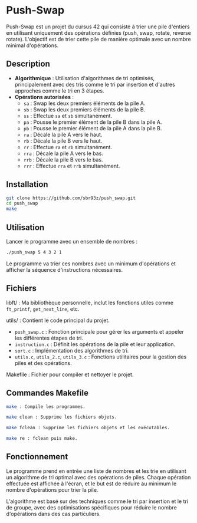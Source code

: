 # Push-Swap

Push-Swap est un projet du cursus 42 qui consiste à trier une pile d'entiers en utilisant uniquement des opérations définies (push, swap, rotate, reverse rotate). L'objectif est de trier cette pile de manière optimale avec un nombre minimal d'opérations.

## Description

- **Algorithmique** : Utilisation d'algorithmes de tri optimisés, principalement avec des tris comme le tri par insertion et d'autres approches comme le tri en 3 étapes.
- **Opérations autorisées** : 
    - `sa` : Swap les deux premiers éléments de la pile A.
    - `sb` : Swap les deux premiers éléments de la pile B.
    - `ss` : Effectue `sa` et `sb` simultanément.
    - `pa` : Pousse le premier élément de la pile B dans la pile A.
    - `pb` : Pousse le premier élément de la pile A dans la pile B.
    - `ra` : Décale la pile A vers le haut.
    - `rb` : Décale la pile B vers le haut.
    - `rr` : Effectue `ra` et `rb` simultanément.
    - `rra` : Décale la pile A vers le bas.
    - `rrb` : Décale la pile B vers le bas.
    - `rrr` : Effectue `rra` et `rrb` simultanément.

## Installation

```bash
git clone https://github.com/sbr93z/push_swap.git
cd push_swap
make
```
## Utilisation

Lancer le programme avec un ensemble de nombres :
```bash
./push_swap 5 4 3 2 1
```
Le programme va trier ces nombres avec un minimum d'opérations et afficher la séquence d'instructions nécessaires.

## Fichiers

libft/ : Ma bibliothèque personnelle, inclut les fonctions utiles comme `ft_printf`, `get_next_line`, etc.

utils/ : Contient le code principal du projet.

- `push_swap.c` : Fonction principale pour gérer les arguments et appeler les différentes étapes de tri.
- `instruction.c` : Définit les opérations de la pile et leur application.
- `sort.c` : Implémentation des algorithmes de tri.
- `utils.c`, `utils_2.c`, `utils_3.c` : Fonctions utilitaires pour la gestion des piles et des opérations.

Makefile : Fichier pour compiler et nettoyer le projet.
## Commandes Makefile
```bash
make : Compile les programmes.

make clean : Supprime les fichiers objets.

make fclean : Supprime les fichiers objets et les exécutables.

make re : fclean puis make.
```
## Fonctionnement

Le programme prend en entrée une liste de nombres et les trie en utilisant un algorithme de tri optimal avec des opérations de piles. Chaque opération effectuée est affichée à l'écran, et le but est de réduire au minimum le nombre d'opérations pour trier la pile.

L'algorithme est basé sur des techniques comme le tri par insertion et le tri de groupe, avec des optimisations spécifiques pour réduire le nombre d'opérations dans des cas particuliers.
